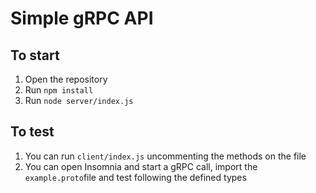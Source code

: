 # Simple gRPC API

## To start

1. Open the repository
2. Run `npm install`
3. Run `node server/index.js`

## To test

1. You can run `client/index.js` uncommenting the methods on the file
2. You can open Insomnia and start a gRPC call, import the `example.proto`file and test following the defined types
